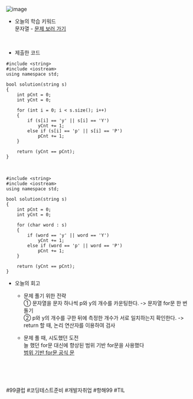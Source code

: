 ![image](https://github.com/user-attachments/assets/ce422c08-4ae2-4700-a1ad-6fe1faf55ac7)

* 오늘의 학습 키워드 <br>
  문자열 - [문제 보러 가기](https://school.programmers.co.kr/learn/courses/30/lessons/12916?language=cpp)
  
<br>

* 제출한 코드 <br>

```
#include <string>
#include <iostream>
using namespace std;

bool solution(string s)
{
    int pCnt = 0;
    int yCnt = 0;

    for (int i = 0; i < s.size(); i++)
    {
        if (s[i] == 'y' || s[i] == 'Y')
            yCnt += 1;
        else if (s[i] == 'p' || s[i] == 'P')
            pCnt += 1;
    }

    return (yCnt == pCnt);
}
```

<br>

```
#include <string>
#include <iostream>
using namespace std;

bool solution(string s)
{
    int pCnt = 0;
    int yCnt = 0;

    for (char word : s)
    {
        if (word == 'y' || word == 'Y')
            yCnt += 1;
        else if (word == 'p' || word == 'P')
            pCnt += 1;
    }

    return (yCnt == pCnt);
}
```

* 오늘의 회고
  - 문제 풀기 위한 전략 <br>
    ① 문자열을 문자 하나씩 p와 y의 개수를 카운팅한다. -> 문자열 for문 한 번 돌기 <br>
    ② p와 y의 개수를 구한 뒤에 측정한 개수가 서로 일치하는지 확인한다. -> return 할 때, 논리 연산자를 이용하여 검사 <br>

  - 문제 풀 때, 시도했던 도전 <br>
    늘 했던 for문 대신에 향상된 범위 기반 for문을 사용했다 <br>
    [범위 기반 for문 공식 문](https://learn.microsoft.com/ko-kr/cpp/cpp/range-based-for-statement-cpp?view=msvc-170)
<br>    
<br>
<br>
<br>
#99클럽 #코딩테스트준비 #개발자취업 #항해99 #TIL
